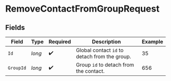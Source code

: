 # RemoveContactFromGroupRequest


## Fields

| Field                                         | Type                                          | Required                                      | Description                                   | Example                                       |
| --------------------------------------------- | --------------------------------------------- | --------------------------------------------- | --------------------------------------------- | --------------------------------------------- |
| `Id`                                          | *long*                                        | :heavy_check_mark:                            | Global contact `id` to detach from the group. | 35                                            |
| `GroupId`                                     | *long*                                        | :heavy_check_mark:                            | Group `id` to detach from the contact.        | 656                                           |